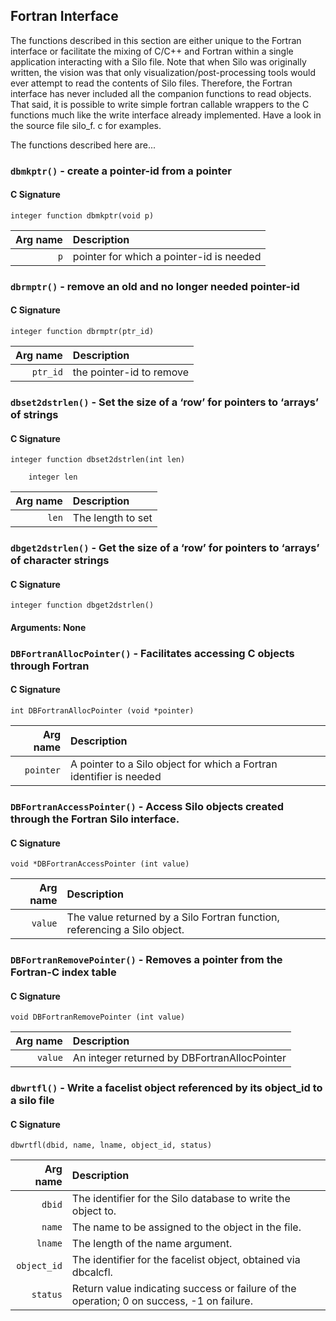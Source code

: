## Fortran Interface

The functions described in this section are either unique to the Fortran interface or facilitate the mixing of C/C++ and Fortran within a single application interacting with a Silo file. 
Note that when Silo was originally written, the vision was that only visualization/post-processing tools would ever attempt to read the contents of Silo files. 
Therefore, the Fortran interface has never included all the companion functions to read objects. 
That said, it is possible to write simple fortran callable wrappers to the C functions much like the write interface already implemented. 
Have a look in the source file silo_f.
c for examples. 


The functions described here are...


### `dbmkptr()` - create a pointer-id from a pointer

#### C Signature
```
integer function dbmkptr(void p)
```

Arg name | Description
---:|:---
`p` | pointer for which a pointer-id is needed

### `dbrmptr()` - remove an old and no longer needed pointer-id

#### C Signature
```
integer function dbrmptr(ptr_id)
```

Arg name | Description
---:|:---
`ptr_id` | the pointer-id to remove

### `dbset2dstrlen()` - Set the size of a ‘row’ for pointers to ‘arrays’ of strings

#### C Signature
```
integer function dbset2dstrlen(int len)
    
    integer len
```

Arg name | Description
---:|:---
`len` | The length to set

### `dbget2dstrlen()` - Get the size of a ‘row’ for pointers to ‘arrays’ of character strings

#### C Signature
```
integer function dbget2dstrlen()
```

#### Arguments: None
### `DBFortranAllocPointer()` - Facilitates accessing C objects through Fortran

#### C Signature
```
int DBFortranAllocPointer (void *pointer)
```

Arg name | Description
---:|:---
`pointer` | A pointer to a Silo object for which a Fortran identifier is needed

### `DBFortranAccessPointer()` - Access Silo objects created through the Fortran Silo interface.

#### C Signature
```
void *DBFortranAccessPointer (int value)
```

Arg name | Description
---:|:---
`value` | The value returned by a Silo Fortran function, referencing a Silo object.

### `DBFortranRemovePointer()` - Removes a pointer from the Fortran-C index table

#### C Signature
```
void DBFortranRemovePointer (int value)
```

Arg name | Description
---:|:---
`value` | An integer returned by DBFortranAllocPointer

### `dbwrtfl()` - Write a facelist object referenced by its object_id to a silo file

#### C Signature
```
dbwrtfl(dbid, name, lname, object_id, status)
```

Arg name | Description
---:|:---
`dbid` | The identifier for the Silo database to write the object to.
`name` | The name to be assigned to the object in the file.
`lname` | The length of the name argument.
`object_id` | The identifier for the facelist object, obtained via dbcalcfl.
`status` | Return value indicating success or failure of the operation; 0 on success, -1 on failure.

